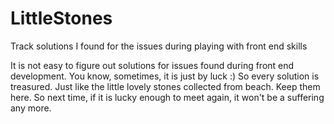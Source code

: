 # LittleStones
Track solutions I found for the issues during playing with front end skills 

It is not easy to figure out solutions for issues found during front end development. 
You know, sometimes, it is just by luck :)
So every solution is treasured. Just like the little lovely stones collected from beach. 
Keep them here. 
So next time, if it is lucky enough to meet again, it won't be a suffering any more. 
